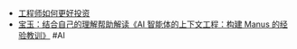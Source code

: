 - [工程师如何更好投资](https://tw93.fun/2025-07-17/money.html)
- [宝玉：结合自己的理解帮助解读《AI 智能体的上下文工程：构建 Manus 的经验教训》](https://x.com/dotey/status/1947084839221370921) #AI
